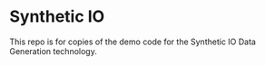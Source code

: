 # Synthetic IO
This repo is for copies of the demo code for the Synthetic IO Data Generation technology.
